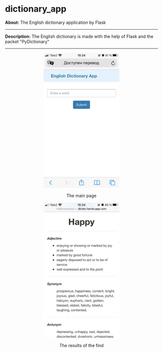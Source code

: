 # dictionary_app


**About:** The English dictionary application by Flask

<hr>

**Description:** The English dictionary is made with the help of Flask and the packet "PyDictionary"

<hr>

<p align="center">
  <img width = "250" src="screenshots/main_page.jpg"/>
<p align="center">The main page<p align="center">
</p>


<p align="center">
  <img width = "250" src="screenshots/result_find.jpg"/>
<p align="center">The results of the find<p align="center">
</p>

